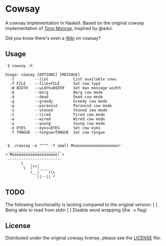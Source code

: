 
Cowsay
======
A cowsay implementation in Haskell. Based on the original cowsay implementation
of [Tony Monroe](http://www.nog.net/~tony/warez/cowsay-3.03.tar.gz), inspired
by @advi.

Did you know there's even a [Wiki](http://en.wikipedia.org/wiki/Cowsay)
on cowsay?


Usage
-----
    `$ cowsay -h`

    Usage: cowsay [OPTIONS] [MESSAGE]
      -l         --list           List available cows
      -f FILE    --file=FILE      Set cow type
      -W WIDTH   --width=WIDTH    Set max message width
      -b         --borg           Borg cow mode
      -d         --dead           Dead cow mode
      -g         --greedy         Greedy cow mode
      -p         --paranoid       Paranoid cow mode
      -s         --stoned         Stoned cow mode
      -t         --tired          Tired cow mode
      -w         --wired          Wired cow mode
      -y         --young          Young cow mode
      -e EYES    --eyes=EYES      Set cow eyes
      -T TONGUE  --tongue=TONGUE  Set cow tongue


    `$ ./cowsay -e "^^" -f small Moooooooooooooooooooo!`
     ________________________
    < Moooooooooooooooooooo! >
     ------------------------
           \   ,__,
            \  (^^)____
               (__)    )\\
                  ||--|| *
    


TODO
----
The following functionality is lacking compared to the original version:
 [ ] Being able to read from stdin
 [ ] Disable word wrapping (the `-n` flag)


License
-------
Distributed under the original cowsay license, please see the
[LICENSE](LICENSE) file.

